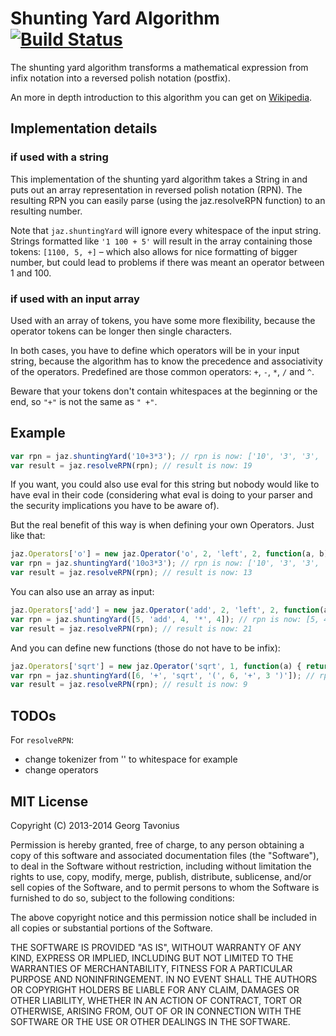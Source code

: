 # Shunting Yard Algorithm [![Build Status](https://travis-ci.org/Calamari/shunting-yard.js.png)](https://travis-ci.org/Calamari/shunting-yard.js)

The shunting yard algorithm transforms a mathematical expression from infix notation into a reversed polish notation (postfix).

An more in depth introduction to this algorithm you can get on [Wikipedia](http://en.wikipedia.org/wiki/Shunting-yard_algorithm).


## Implementation details

### if used with a string

This implementation of the shunting yard algorithm takes a String in and puts out an array representation in reversed polish notation (RPN). The resulting RPN you can easily parse (using the jaz.resolveRPN function) to an resulting number.

Note that `jaz.shuntingYard` will ignore every whitespace of the input string. Strings formatted like `'1 100 + 5'` will result in the array containing those tokens: `[1100, 5, +]` – which also allows for nice formatting of bigger number, but could lead to problems if there was meant an operator between 1 and 100.

### if used with an input array

Used with an array of tokens, you have some more flexibility, because the operator tokens can be longer then single characters.

In both cases, you have to define which operators will be in your input string, because the algorithm has to know the precedence and associativity of the operators. Predefined are those common operators: `+`, `-`, `*`, `/` and `^`.

Beware that your tokens don't contain whitespaces at the beginning or the end, so `"+"` is not the same as `" +"`.


## Example

```js
var rpn = jaz.shuntingYard('10+3*3'); // rpn is now: ['10', '3', '3', '*', '+']
var result = jaz.resolveRPN(rpn); // result is now: 19
```

If you want, you could also use eval for this string but nobody would like to have eval in their code (considering what eval is doing to your parser and the security implications you have to be aware of).

But the real benefit of this way is when defining your own Operators. Just like that:

```js
jaz.Operators['o'] = new jaz.Operator('o', 2, 'left', 2, function(a, b) { return a + Math.sqrt(b); });
var rpn = jaz.shuntingYard('10o3*3'); // rpn is now: ['10', '3', '3', '*', 'o']
var result = jaz.resolveRPN(rpn); // result is now: 13
```

You can also use an array as input:

```js
jaz.Operators['add'] = new jaz.Operator('add', 2, 'left', 2, function(a, b) { return a + b; });
var rpn = jaz.shuntingYard([5, 'add', 4, '*', 4]); // rpn is now: [5, 4, 4, '*', 'add']
var result = jaz.resolveRPN(rpn); // result is now: 21
```

And you can define new functions (those do not have to be infix):

```js
jaz.Operators['sqrt'] = new jaz.Operator('sqrt', 1, function(a) { return Math.sqrt(a); });
var rpn = jaz.shuntingYard([6, '+', 'sqrt', '(', 6, '+', 3 ')']); // rpn is now: ['6', '6', '3', '+', 'sqrt', '+']
var result = jaz.resolveRPN(rpn); // result is now: 9
```

## TODOs

For `resolveRPN`:
  - change tokenizer from '' to whitespace for example
  - change operators


## MIT License

Copyright (C) 2013-2014 Georg Tavonius

Permission is hereby granted, free of charge, to any person obtaining a copy of this software and associated documentation files (the "Software"), to deal in the Software without restriction, including without limitation the rights to use, copy, modify, merge, publish, distribute, sublicense, and/or sell copies of the Software, and to permit persons to whom the Software is furnished to do so, subject to the following conditions:

The above copyright notice and this permission notice shall be included in all copies or substantial portions of the Software.

THE SOFTWARE IS PROVIDED "AS IS", WITHOUT WARRANTY OF ANY KIND, EXPRESS OR IMPLIED, INCLUDING BUT NOT LIMITED TO THE WARRANTIES OF MERCHANTABILITY, FITNESS FOR A PARTICULAR PURPOSE AND NONINFRINGEMENT. IN NO EVENT SHALL THE AUTHORS OR COPYRIGHT HOLDERS BE LIABLE FOR ANY CLAIM, DAMAGES OR OTHER LIABILITY, WHETHER IN AN ACTION OF CONTRACT, TORT OR OTHERWISE, ARISING FROM, OUT OF OR IN CONNECTION WITH THE SOFTWARE OR THE USE OR OTHER DEALINGS IN THE SOFTWARE.
